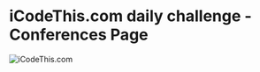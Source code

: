 # iCodeThis.com daily challenge - Conferences Page
![iCodeThis.com](https://shismqklzntzxworibfn.supabase.co/storage/v1/object/public/previews/6c8df1e1-5d8f-4bb6-af0d-0ef99cf2bc7d.png)
